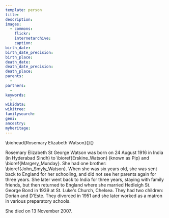 ```yaml
---
template: person
title:
description:
images:
  - commons: 
    flickr: 
    internetarchive: 
    caption: 
birth_date: 
birth_date_precision: 
birth_place: 
death_date: 
death_date_precision: 
death_place: 
parents:
  - 
partners:
  - 
keywords:
  - 
wikidata: 
wikitree: 
familysearch: 
geni: 
ancestry: 
myheritage: 
---
```

\biohead{Rosemary Elizabeth Watson}{}{}

Rosemary Elizabeth St George Watson was born on 24 August 1916 in India (in Hyderabad Sindh) to \bioref{Erskine_Watson} (known as Pip) and \bioref{Margery_Munday}.
She had one brother: \bioref{John_Smyly_Watson}.
When she was six years old, she was sent back to England for her schooling, and did not see her parents again for three years. She later went back to India for three years, staying with family friends, but then returned to England where she married Hedleigh St. George Bond in 1939 at St. Luke's Church, Chelsea. They had two children: Dorian and D'Este. They divorced in 1951 and she later worked as a matron in various preparatory schools.

She died on 13 November 2007.
